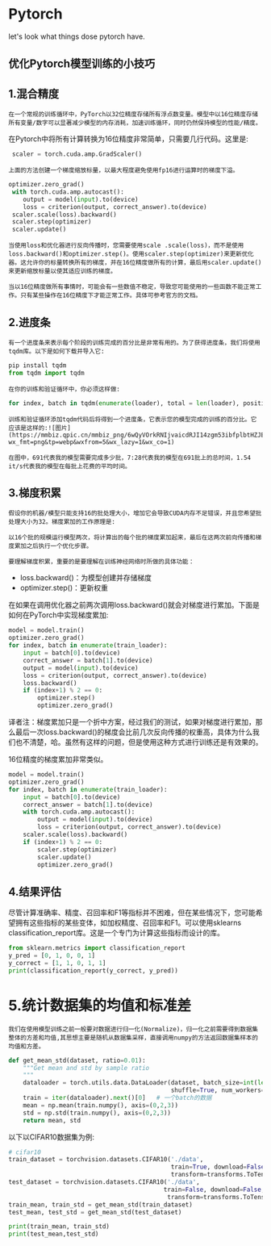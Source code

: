 # Pytorch
 let's look what things dose pytorch have.

## 优化Pytorch模型训练的小技巧

## 1.混合精度

	在一个常规的训练循环中，PyTorch以32位精度存储所有浮点数变量。模型中以16位精度存储所有变量/数字可以显著减少模型的内存消耗，加速训练循环，同时仍然保持模型的性能/精度。

在Pytorch中将所有计算转换为16位精度非常简单，只需要几行代码。这里是:

```python
 scaler = torch.cuda.amp.GradScaler()
```

	上面的方法创建一个梯度缩放标量，以最大程度避免使用fp16进行运算时的梯度下溢。

```python
optimizer.zero_grad()
 with torch.cuda.amp.autocast():
    output = model(input).to(device)
    loss = criterion(output, correct_answer).to(device)
 scaler.scale(loss).backward()
 scaler.step(optimizer)
 scaler.update()
```

	当使用loss和优化器进行反向传播时，您需要使用scale .scale(loss)，而不是使用loss.backward()和optimizer.step()。使用scaler.step(optimizer)来更新优化器。这允许你的标量转换所有的梯度，并在16位精度做所有的计算，最后用scaler.update()来更新缩放标量以使其适应训练的梯度。
	
	当以16位精度做所有事情时，可能会有一些数值不稳定，导致您可能使用的一些函数不能正常工作。只有某些操作在16位精度下才能正常工作。具体可参考官方的文档。

## 2.进度条

	有一个进度条来表示每个阶段的训练完成的百分比是非常有用的。为了获得进度条，我们将使用tqdm库。以下是如何下载并导入它:

```python
pip install tqdm
from tqdm import tqdm
```

	在你的训练和验证循环中，你必须这样做:

```python
for index, batch in tqdm(enumerate(loader), total = len(loader), position = 0, leave = True):
```

	训练和验证循环添加tqdm代码后将得到一个进度条，它表示您的模型完成的训练的百分比。它应该是这样的:![图片](https://mmbiz.qpic.cn/mmbiz_png/6wQyVOrkRNIjvaicdRJI14zgm53ibfplbtHZJEdeKJQLOvKUJ5ibopRLy2gqdiajdLgriaHxDS8zOb8DbeLwibKGan8w/640?wx_fmt=png&tp=webp&wxfrom=5&wx_lazy=1&wx_co=1)
	
	在图中，691代表我的模型需要完成多少批，7:28代表我的模型在691批上的总时间，1.54 it/s代表我的模型在每批上花费的平均时间。

## 3.梯度积累

	假设你的机器/模型只能支持16的批处理大小，增加它会导致CUDA内存不足错误，并且您希望批处理大小为32。梯度累加的工作原理是:
	
	以16个批的规模运行模型两次，将计算出的每个批的梯度累加起来，最后在这两次前向传播和梯度累加之后执行一个优化步骤。
	
	要理解梯度积累，重要的是要理解在训练神经网络时所做的具体功能：

- loss.backward()：为模型创建并存储梯度
- optimizer.step()：更新权重

在如果在调用优化器之前两次调用loss.backward()就会对梯度进行累加。下面是如何在PyTorch中实现梯度累加:

```python
model = model.train()
optimizer.zero_grad()
for index, batch in enumerate(train_loader):
    input = batch[0].to(device)
    correct_answer = batch[1].to(device)
    output = model(input).to(device)
    loss = criterion(output, correct_answer).to(device)
    loss.backward()
    if (index+1) % 2 == 0:
        optimizer.step()
        optimizer.zero_grad()
```

译者注：梯度累加只是一个折中方案，经过我们的测试，如果对梯度进行累加，那么最后一次loss.backward()的梯度会比前几次反向传播的权重高，具体为什么我们也不清楚，哈。虽然有这样的问题，但是使用这种方式进行训练还是有效果的。

16位精度的梯度累加非常类似。

```python
model = model.train()
optimizer.zero_grad()
for index, batch in enumerate(train_loader):
    input = batch[0].to(device)
    correct_answer = batch[1].to(device)
    with torch.cuda.amp.autocast():
        output = model(input).to(device)
        loss = criterion(output, correct_answer).to(device)
    scaler.scale(loss).backward()
    if (index+1) % 2 == 0:
        scaler.step(optimizer)
        scaler.update()
        optimizer.zero_grad()
```

## 4.结果评估

尽管计算准确率、精度、召回率和F1等指标并不困难，但在某些情况下，您可能希望拥有这些指标的某些变体，如加权精度、召回率和F1。可以使用sklearns classification_report库。这是一个专门为计算这些指标而设计的库。

```python
from sklearn.metrics import classification_report
y_pred = [0, 1, 0, 0, 1]
y_correct = [1, 1, 0, 1, 1]
print(classification_report(y_correct, y_pred))
```

# 5.统计数据集的均值和标准差

	我们在使用模型训练之前一般要对数据进行归一化(Normalize)，归一化之前需要得到数据集整体的方差和均值,其思想主要是随机从数据集采样，直接调用numpy的方法返回数据集样本的均值和方差。

```python
def get_mean_std(dataset, ratio=0.01):
    """Get mean and std by sample ratio
    """
    dataloader = torch.utils.data.DataLoader(dataset, batch_size=int(len(dataset)*ratio), 
                                             shuffle=True, num_workers=10)
    train = iter(dataloader).next()[0]   # 一个batch的数据
    mean = np.mean(train.numpy(), axis=(0,2,3))
    std = np.std(train.numpy(), axis=(0,2,3))
    return mean, std
```

以下以CIFAR10数据集为例:

```python
# cifar10
train_dataset = torchvision.datasets.CIFAR10('./data', 
                                             train=True, download=False, 
                                             transform=transforms.ToTensor())
test_dataset = torchvision.datasets.CIFAR10('./data', 
                                           train=False, download=False, 
                                            transform=transforms.ToTensor())
train_mean, train_std = get_mean_std(train_dataset)
test_mean, test_std = get_mean_std(test_dataset)

print(train_mean, train_std)
print(test_mean,test_std)
```